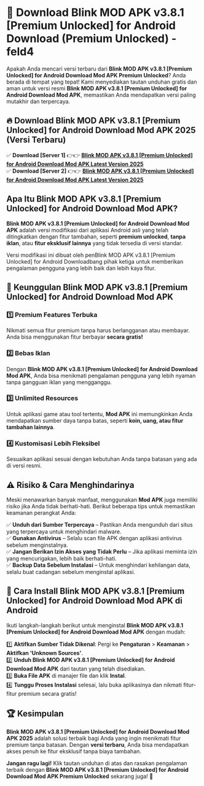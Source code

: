 # 🎯 Download Blink MOD APK v3.8.1 [Premium Unlocked] for Android Download (Premium Unlocked) -  feld4

Apakah Anda mencari versi terbaru dari **Blink MOD APK v3.8.1 [Premium Unlocked] for Android Download Mod APK Premium Unlocked**? Anda berada di tempat yang tepat! Kami menyediakan tautan unduhan gratis dan aman untuk versi resmi **Blink MOD APK v3.8.1 [Premium Unlocked] for Android Download Mod APK**, memastikan Anda mendapatkan versi paling mutakhir dan terpercaya.

## 🔥 Download Blink MOD APK v3.8.1 [Premium Unlocked] for Android Download Mod APK 2025 (Versi Terbaru)

✅ **Download [Server 1]** 👉👉 [**Blink MOD APK v3.8.1 [Premium Unlocked] for Android Download Mod APK Latest Version 2025**](https://momento.my/?title=Blink_MOD_APK_v3.8.1_[Premium_Unlocked]_for_Android_Download)  
✅ **Download [Server 2]** 👉👉 [**Blink MOD APK v3.8.1 [Premium Unlocked] for Android Download Mod APK Latest Version 2025**](https://momento.my/?title=Blink_MOD_APK_v3.8.1_[Premium_Unlocked]_for_Android_Download)  

## Apa Itu Blink MOD APK v3.8.1 [Premium Unlocked] for Android Download Mod APK?

**Blink MOD APK v3.8.1 [Premium Unlocked] for Android Download Mod APK** adalah versi modifikasi dari aplikasi Android asli yang telah ditingkatkan dengan fitur tambahan, seperti **premium unlocked**, **tanpa iklan**, atau **fitur eksklusif lainnya** yang tidak tersedia di versi standar.

Versi modifikasi ini dibuat oleh penBlink MOD APK v3.8.1 [Premium Unlocked] for Android Downloadbang pihak ketiga untuk memberikan pengalaman pengguna yang lebih baik dan lebih kaya fitur.

## 🎯 Keunggulan Blink MOD APK v3.8.1 [Premium Unlocked] for Android Download Mod APK

### 1️⃣ Premium Features Terbuka
Nikmati semua fitur premium tanpa harus berlangganan atau membayar. Anda bisa menggunakan fitur berbayar **secara gratis!**

### 2️⃣ Bebas Iklan
Dengan **Blink MOD APK v3.8.1 [Premium Unlocked] for Android Download Mod APK**, Anda bisa menikmati pengalaman pengguna yang lebih nyaman tanpa gangguan iklan yang mengganggu.

### 3️⃣ Unlimited Resources
Untuk aplikasi game atau tool tertentu, **Mod APK** ini memungkinkan Anda mendapatkan sumber daya tanpa batas, seperti **koin, uang, atau fitur tambahan lainnya**.

### 4️⃣ Kustomisasi Lebih Fleksibel
Sesuaikan aplikasi sesuai dengan kebutuhan Anda tanpa batasan yang ada di versi resmi.

## ⚠️ Risiko & Cara Menghindarinya

Meski menawarkan banyak manfaat, menggunakan **Mod APK** juga memiliki risiko jika Anda tidak berhati-hati. Berikut beberapa tips untuk memastikan keamanan perangkat Anda:

✅ **Unduh dari Sumber Terpercaya** – Pastikan Anda mengunduh dari situs yang terpercaya untuk menghindari malware.  
✅ **Gunakan Antivirus** – Selalu scan file APK dengan aplikasi antivirus sebelum menginstalnya.  
✅ **Jangan Berikan Izin Akses yang Tidak Perlu** – Jika aplikasi meminta izin yang mencurigakan, lebih baik berhati-hati.  
✅ **Backup Data Sebelum Instalasi** – Untuk menghindari kehilangan data, selalu buat cadangan sebelum menginstal aplikasi.

## 📌 Cara Install Blink MOD APK v3.8.1 [Premium Unlocked] for Android Download Mod APK di Android

Ikuti langkah-langkah berikut untuk menginstal **Blink MOD APK v3.8.1 [Premium Unlocked] for Android Download Mod APK** dengan mudah:

1️⃣ **Aktifkan Sumber Tidak Dikenal**: Pergi ke **Pengaturan** > **Keamanan** > **Aktifkan 'Unknown Sources'**.  
2️⃣ **Unduh Blink MOD APK v3.8.1 [Premium Unlocked] for Android Download Mod APK** dari tautan yang telah disediakan.  
3️⃣ **Buka File APK** di manajer file dan klik **Instal**.  
4️⃣ **Tunggu Proses Instalasi** selesai, lalu buka aplikasinya dan nikmati fitur-fitur premium secara gratis!

## 🏆 Kesimpulan

**Blink MOD APK v3.8.1 [Premium Unlocked] for Android Download Mod APK 2025** adalah solusi terbaik bagi Anda yang ingin menikmati fitur premium tanpa batasan. Dengan **versi terbaru**, Anda bisa mendapatkan akses penuh ke fitur eksklusif tanpa biaya tambahan.

**Jangan ragu lagi!** Klik tautan unduhan di atas dan rasakan pengalaman terbaik dengan **Blink MOD APK v3.8.1 [Premium Unlocked] for Android Download Mod APK Premium Unlocked** sekarang juga! 🚀
